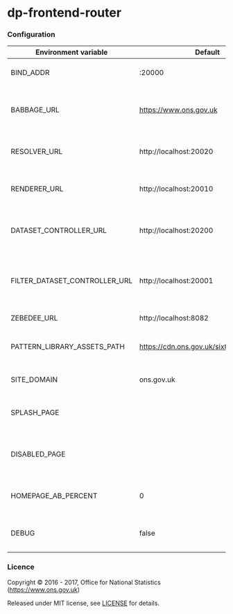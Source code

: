 dp-frontend-router
==================

### Configuration

| Environment variable          | Default                                 | Description
| ----------------------------- | --------------------------------------- | --------------------------------------
| BIND_ADDR                     | :20000                                  | The host and port to bind to.
| BABBAGE_URL                   | https://www.ons.gov.uk                  | The URL of the babbage instance to use
| RESOLVER_URL                  | http://localhost:20020                  | The URL of dp-content-resolver
| RENDERER_URL                  | http://localhost:20010                  | The URL of dp-frontend-renderer
| DATASET_CONTROLLER_URL        | http://localhost:20200                  | The URL of dp-frontend-dataset-controller
| FILTER_DATASET_CONTROLLER_URL | http://localhost:20001                  | The URL of dp-frontend-filter-dataset-controller
| ZEBEDEE_URL                   | http://localhost:8082                   | The URL of zebedee
| PATTERN_LIBRARY_ASSETS_PATH   | https://cdn.ons.gov.uk/sixteens/6cc1837 | The URL to the sixteens build to use
| SITE_DOMAIN                   | ons.gov.uk                              | The domain hosting the site
| SPLASH_PAGE                   |                                         | The splash page template to use
| DISABLED_PAGE                 |                                         | The disabled page template to use
| HOMEPAGE_AB_PERCENT           | 0                                       | Percentage of users who get version B
| DEBUG                         | false                                   | Whether to enable debug mode

### Licence

Copyright ©‎ 2016 - 2017, Office for National Statistics (https://www.ons.gov.uk)

Released under MIT license, see [LICENSE](LICENSE.md) for details.
